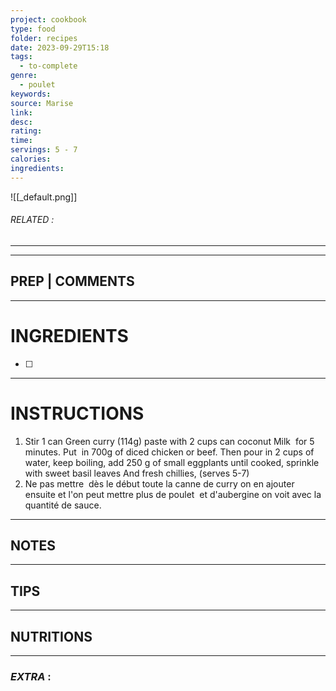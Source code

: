 ```yaml
---
project: cookbook
type: food
folder: recipes
date: 2023-09-29T15:18
tags:
  - to-complete
genre:
  - poulet
keywords: 
source: Marise
link: 
desc: 
rating: 
time: 
servings: 5 - 7
calories: 
ingredients:
---
```


![[_default.png]]
###### *RELATED* : 
---


---
## PREP | COMMENTS



---
# INGREDIENTS

- [ ] 

---
# INSTRUCTIONS

1. Stir 1 can Green curry (114g) paste with 2 cups can coconut Milk  for 5 minutes. Put  in 700g of diced chicken or beef. Then pour in 2 cups of water, keep boiling, add 250 g of small eggplants until cooked, sprinkle with sweet basil leaves And fresh chillies, (serves 5-7)
2. Ne pas mettre  dès le début toute la canne de curry on en ajouter ensuite et l'on peut mettre plus de poulet  et d'aubergine on voit avec la quantité de sauce.

---
## NOTES



---
## TIPS



---
## NUTRITIONS



---
### *EXTRA* :



